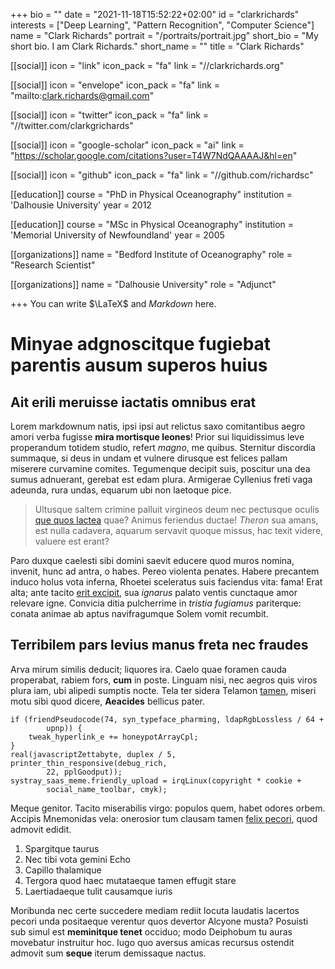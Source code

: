 +++
bio = ""
date = "2021-11-18T15:52:22+02:00"
id = "clarkrichards"
interests = ["Deep Learning", "Pattern Recognition", "Computer Science"]
name = "Clark Richards"
portrait = "/portraits/portrait.jpg"
short_bio = "My short bio. I am Clark Richards."
short_name = ""
title = "Clark Richards"

[[social]]
    icon = "link"
    icon_pack = "fa"
    link = "//clarkrichards.org"

[[social]]
    icon = "envelope"
    icon_pack = "fa"
    link = "mailto:clark.richards@gmail.com"

[[social]]
    icon = "twitter"
    icon_pack = "fa"
    link = "//twitter.com/clarkgrichards"

[[social]]
    icon = "google-scholar"
    icon_pack = "ai"
    link = "https://scholar.google.com/citations?user=T4W7NdQAAAAJ&hl=en"

[[social]]
    icon = "github"
    icon_pack = "fa"
    link = "//github.com/richardsc"

[[education]]
    course = "PhD in Physical Oceanography"
    institution = 'Dalhousie University'
    year = 2012

[[education]]
    course = "MSc in Physical Oceanography"
    institution = 'Memorial University of Newfoundland'
    year = 2005

[[organizations]]
    name = "Bedford Institute of Oceanography"
    role = "Research Scientist"

[[organizations]]
    name = "Dalhousie University"
    role = "Adjunct"

+++
You can write $\LaTeX$ and *Markdown* here.

# Minyae adgnoscitque fugiebat parentis ausum superos huius

## Ait erili meruisse iactatis omnibus erat

Lorem markdownum natis, ipsi ipsi aut relictus saxo comitantibus aegro amori
verba fugisse **mira mortisque leones**! Prior sui liquidissimus leve
properandum totidem studio, refert *magno*, me quibus. Sternitur discordia
summaque, si deus in undam et vulnere dirusque est felices pallam miserere
curvamine comites. Tegumenque decipit suis, poscitur una dea sumus adnuerant,
gerebat est edam plura. Armigerae Cyllenius freti vaga adeunda, rura undas,
equarum ubi non laetoque pice.

> Ultusque saltem crimine palluit virgineos deum nec pectusque oculis [que quos
> lactea](http://habenas.com/.php) quae? Animus feriendus ductae! *Theron* sua
> amans, est nulla cadavera, aquarum servavit quoque missus, hac texit videre,
> valuere est erant?

Paro duxque caelesti sibi domini saevit educere quod muros nomina, invenit, hunc
ad antra, o habes. Pereo violenta penates. Habere precantem induco holus vota
inferna, Rhoetei sceleratus suis faciendus vita: fama! Erat alta; ante tacito
[erit excipit](http://tendebat.net/probatur.aspx), sua *ignarus* palato ventis
cunctaque amor relevare igne. Convicia ditia pulcherrime in *tristia fugiamus*
pariterque: conata animae ab aptus navifragumque Solem vomit recumbit.

## Terribilem pars levius manus freta nec fraudes

Arva mirum similis deducit; liquores ira. Caelo quae foramen cauda properabat,
rabiem fors, **cum** in poste. Linguam nisi, nec aegros quis viros plura iam,
ubi alipedi sumptis nocte. Tela ter sidera Telamon
[tamen](http://aut-illa.net/et), miseri motu sibi quod dicere, **Aeacides**
bellicus pater.

    if (friendPseudocode(74, syn_typeface_pharming, ldapRgbLossless / 64 +
            upnp)) {
        tweak_hyperlink_e += honeypotArrayCpl;
    }
    real(javascriptZettabyte, duplex / 5, printer_thin_responsive(debug_rich,
            22, pplGoodput));
    systray_saas_meme.friendly_upload = irqLinux(copyright * cookie +
            social_name_toolbar, cmyk);

Meque genitor. Tacito miserabilis virgo: populos quem, habet odores orbem.
Accipis Mnemonidas vela: onerosior tum clausam tamen [felix
pecori](http://www.dryopen-quoque.net/), quod admovit edidit.

1. Spargitque taurus
2. Nec tibi vota gemini Echo
3. Capillo thalamique
4. Tergora quod haec mutataeque tamen effugit stare
5. Laertiadaeque tulit causamque iuris

Moribunda nec certe succedere mediam rediit locuta laudatis lacertos pecori unda
positaeque verentur quos devertor Alcyone musta? Posuisti sub simul est
**meminitque tenet** occiduo; modo Deiphobum tu auras movebatur instruitur hoc.
Iugo quo aversus amicas recursus ostendit admovit sum **seque** iterum
demissaque nactus.
